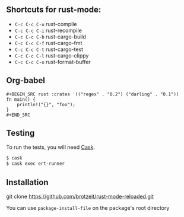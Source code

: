 ## Shortcuts for rust-mode:

* `C-c C-c C-u` rust-compile
* `C-c C-c C-i` rust-recompile
* `C-c C-c C-b` rust-cargo-build
* `C-c C-c C-f` rust-cargo-fmt
* `C-c C-c C-t` rust-cargo-test
* `C-c C-c C-l` rust-cargo-clippy
* `C-c C-c C-o` rust-format-buffer

## Org-babel

```
#+BEGIN_SRC rust :crates '(("regex" . "0.2") ("darling" . "0.1"))
fn main() {
    println!("{}", "foo");
}
#+END_SRC
```

## Testing

To run the tests, you will
need [Cask](https://github.com/cask/cask).

``` bash
$ cask
$ cask exec ert-runner
```

## Installation

git clone https://github.com/brotzeit/rust-mode-reloaded.git

You can use `package-install-file` on the package's root directory
